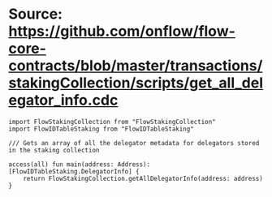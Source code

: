 # Source: https://github.com/onflow/flow-core-contracts/blob/master/transactions/stakingCollection/scripts/get_all_delegator_info.cdc

```
import FlowStakingCollection from "FlowStakingCollection"
import FlowIDTableStaking from "FlowIDTableStaking"

/// Gets an array of all the delegator metadata for delegators stored in the staking collection

access(all) fun main(address: Address): [FlowIDTableStaking.DelegatorInfo] {
    return FlowStakingCollection.getAllDelegatorInfo(address: address)
}
```